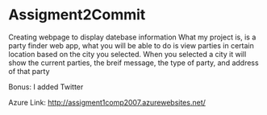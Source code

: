 # Assigment2Commit

Creating webpage to display datebase information What my project is, is a party finder web app, what you will be able to do is view parties in certain location based on the city you selected. When you selected a city it will show the current parties, the breif message, the type of party, and address of that party

Bonus: I added Twitter

Azure Link: http://assigment1comp2007.azurewebsites.net/
